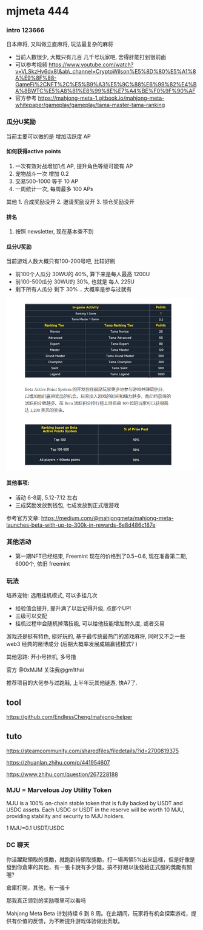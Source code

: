 # mjmeta 444

### intro 123666

日本麻将, 又叫做立直麻将, 玩法最复杂的麻将

* 当前人数很少, 大概只有几百 几千号玩家吧, 舍得肝能打到很前面
* 可以参考视频 https://www.youtube.com/watch?v=VLSkzHv6dx8\&ab\_channel=CryptoWilson%E5%8D%80%E5%A1%8A%E9%8F%88-GameFi%2CNFT%2C%E5%B9%A3%E5%9C%88%E6%99%82%E4%BA%8BWTC%E5%A8%81%E8%99%8E%E7%A4%BE%F0%9F%90%AF
* 官方参考 https://mahjong-meta-1.gitbook.io/mahjong-meta-whitepaper/gameplay/gameplay/tama-master-tama-ranking

### 瓜分U奖励

当前主要可以做的是 增加活跃度 AP

#### 如何获得active points

1. 一次有效对战增加1点 AP, 提升角色等级可能有 AP
2. 宠物战斗一次 增加 0.2
3. 交易500-1000 等于 10 AP
4. 一周统计一次, 每周最多 100 APs

其他 1. 合成奖励没开 2. 邀请奖励没开 3. 锁仓奖励没开

#### 排名

1. 按照 newsletter, 现在基本查不到

#### 瓜分U奖励

当前游戏人数大概只有100-200号吧, 比较好刷

* 前100个人瓜分 30WU的 40%, 算下来是每人最高 1200U
* 前100-500瓜分 30WU的 30%, 也就是 每人 225U
* 剩下所有人瓜分 剩下 30% .. 大概率是参与过就有

![](27-37-18-12-06-2023.png)

#### 其他事项:

* 活动 6-8周, 5.12-7.12 左右
* 三成奖励发放到钱包, 七成发放到正式版游戏

参考官方文章: https://medium.com/@mahjongmeta/mahjong-meta-launches-beta-with-up-to-300k-in-rewards-6e8d486c187e

### 其他活动

* 第一期NFT已经结束, Freemint 现在的价格到了0.5\~0.6, 现在准备第二期, 6000个, 依旧 freemint

### 玩法

培养宠物: 选用挂机模式, 可以多挂几次

* 经验值会提升, 提升满了以后记得升级, 点那个UP!
* 三级可以交配
* 挂机过程中会随机掉落技能, 可以给他技能增加耐久度, 或者交易

游戏还是挺有特色, 挺好玩的, 基于最传统最热门的游戏麻将, 同时又不乏一些web3 经典的赌博成分 (后期大概率发展成输赢钱模式? )

其他思路: 开小号挂机, 多号撸

官方 @0xMJM 关注我@gm1thai

推荐项目的大佬参与过跑鞋, 上半年玩其他链游, 快A7了.

## tool

https://github.com/EndlessCheng/mahjong-helper

## tuto

https://steamcommunity.com/sharedfiles/filedetails/?id=2700819375

https://zhuanlan.zhihu.com/p/441954607

https://www.zhihu.com/question/267228188

### MJU = Marvelous Joy Utility Token

MJU is a 100% on-chain stable token that is fully backed by USDT and USDC assets. Each USDC or USDT in the reserve will be worth 10 MJU, providing stability and security to MJU holders.

1 MJU=0.1 USDT/USDC

### DC 聊天

你活躍點領取的獎勵，就跑到待領取獎勵，打一場再領5%出來這樣，但是好像是發到你倉庫的其他，有一張卡說有多少錢，搞不好跟以後發給正式服的獎勵有關喔?

倉庫打開，其他，有一張卡

那我真正领到的奖励哪里可以看吗

Mahjong Meta Beta 计划持续 6 到 8 周。在此期间，玩家将有机会探索游戏，提供有价值的反馈，为不断提升游戏体验做出贡献。
